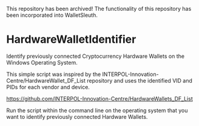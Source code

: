 This repository has been archived! The functionality of this repository has been incorporated into WalletSleuth.

# HardwareWalletIdentifier
Identify previously connected Cryptocurrency Hardware Wallets on the Windows Operating System.

This simple script was inspired by the INTERPOL-Innovation-Centre/HardwareWallet_DF_List repository and uses the identified VID and PIDs for each vendor and device.

https://github.com/INTERPOL-Innovation-Centre/HardwareWallets_DF_List

Run the script within the command line on the operating system that you want to identify previously connected Hardware Wallets.
